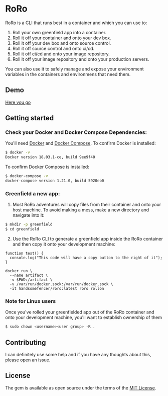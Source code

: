 # RoRo

RoRo is a CLI that runs best in a container and which you can use to:

1. Roll your own greenfield app into a container. 
2. Roll it off your container and onto your dev box. 
3. Roll it off your dev box and onto source control.
4. Roll it off source control and onto ci/cd.
5. Roll it off ci/cd and onto your image repository.
6. Roll it off your image repository and onto your production servers.

You can also use it to safely manage and expose your environment variables in the containers and environmens that need them.

## Demo

[Here you go](https://www.youtube.com/watch?v=-BxJuUQk1XI)

## Getting started

### Check your Docker and Docker Compose Dependencies: 

You'll need [Docker](https://docs.docker.com/install/) and [Docker Compose](https://docs.docker.com/compose/install/). To confirm Docker is installed:

```bash
$ docker -v
Docker version 18.03.1-ce, build 9ee9f40
```

To confirm Docker Compose is installed:

```bash
$ docker-compose -v
docker-compose version 1.21.0, build 5920eb0
```

### Greenfield a new app:

1. Most RoRo adventures will copy files from their container and onto your host machine. To avoid making a mess, make a new directory and navigate into it:

```bash
$ mkdir -p greenfield
$ cd greenfield
```

2. Use the RoRo CLI to generate a greenfield app inside the RoRo container and then copy it onto your development machine: 

```
function test() {
  console.log("This code will have a copy button to the right of it");
}
```
```shell
docker run \
  --name artifact \
  -v $PWD:/artifact \
  -v /var/run/docker.sock:/var/run/docker.sock \
  -it handsomefencer/roro:latest roro rollon
```

### Note for Linux users
Once you've rolled your greenfielded app out of the RoRo container and onto your development machine, you'll want to establish ownership of them 

```bash
$ sudo chown <username><user group> -R .
```

## Contributing

I can definitely use some help and if you have any thoughts about this, please open an issue. 

## License
The gem is available as open source under the terms of the [MIT License](https://opensource.org/licenses/MIT).

